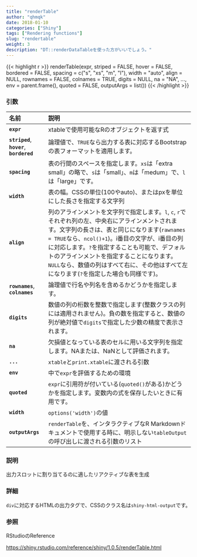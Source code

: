 ```yaml
---
title: "renderTable"
author: "qhmqk"
date: 2018-01-10
categories: ["Shiny"]
tags: ["Rendering functions"]
slug: "rendertable"
weight: 3
description: "DT::renderDataTableを使った方がいいでしょう。"
---
```


{{< highlight r >}}
renderTable(expr, striped = FALSE, hover = FALSE, bordered = FALSE, spacing = c("s", "xs", "m", "l"), width = "auto", align = NULL,
  rownames = FALSE, colnames = TRUE, digits = NULL, na = "NA", ..., env = parent.frame(), quoted = FALSE, outputArgs = list())
{{< /highlight >}}

### 引数

|名前|説明|
|:--|:--|
|**`expr`**|xtableで使用可能なRのオブジェクトを返す式|
|**`striped`**, **`hover`**, **`bordered`**|論理値で、`TRUE`なら出力する表に対応するBootstrapの表フォーマットを適用します。|
|**`spacing`**|表の行間のスペースを指定します。`xs`は「extra small」の略で、`s`は「small」、`m`は「medum」で、`l`は「large」です。|
|**`width`**|表の幅。CSSの単位(100やauto)、またはpxを単位にした長さを指定する文字列|
|**`align`**|列のアラインメントを文字列で指定します。`l`, `c`, `r`でそれぞれ列の左、中央右にアラインメントされます。文字列の長さは、表と同じになります(`rawnames = TRUE`なら、`ncol()+1`)。i番目の文字が、i番目の列に対応します。`?`を指定することも可能で、デフォルトのアラインメントを指定することになります。`NULL`なら、数値の列はすべて右に、その他はすべて左になります(`?`を指定した場合も同様です)。|
|**`rownames`**, **`colnames`**|論理値で行名や列名を含めるかどうかを指定します。|
|**`digits`**|数値の列の桁数を整数で指定します(整数クラスの列には適用されません)。負の数を指定すると、数値の列が絶対値で`digits`で指定した少数の精度で表示されます。|
|**`na`**|欠損値となっている表のセルに用いる文字列を指定します。NAまたは、NaNとして評価されます。|
|**`...`**|`xtable`と`print.xtable`に渡される引数|
|**`env`**|中で`expr`を評価するための環境|
|**`quoted`**|`expr`に引用符が付いている(`quoted()`がある)かどうかを指定します。変数内の式を保存したいときに有用です。|
|**`width`**|`options('width')`の値|
|**`outputArgs`**|`renderTable`を、インタラクティブなR Markdownドキュメントで使用する時に、明示しない`tableOutput`の呼び出しに渡される引数のリスト|

### 説明

出力スロットに割り当てるのに適したリアクティブな表を生成

### 詳細

`div`に対応するHTMLの出力タグで、CSSのクラス名は`shiny-html-output`です。

### 参照

RStudioのReference

https://shiny.rstudio.com/reference/shiny/1.0.5/renderTable.html

